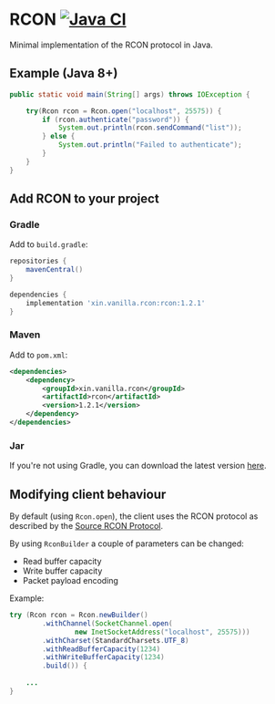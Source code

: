 # RCON [![Java CI](https://github.com/jobfeikens/rcon/actions/workflows/workflow.yml/badge.svg)](https://github.com/jobfeikens/rcon/actions/workflows/workflow.yml)

Minimal implementation of the RCON protocol in Java.

## Example (Java 8+)
```java
public static void main(String[] args) throws IOException {

    try(Rcon rcon = Rcon.open("localhost", 25575)) {
        if (rcon.authenticate("password")) {
            System.out.println(rcon.sendCommand("list"));
        } else {
            System.out.println("Failed to authenticate");
        }
    }
}
```

## Add RCON to your project

### Gradle
Add to `build.gradle`:
```gradle
repositories {
    mavenCentral()
}

dependencies {
    implementation 'xin.vanilla.rcon:rcon:1.2.1'
}
```

### Maven
Add to `pom.xml`:
```xml
<dependencies>
    <dependency>
        <groupId>xin.vanilla.rcon</groupId>
        <artifactId>rcon</artifactId>
        <version>1.2.1</version>
    </dependency>
</dependencies>
```

### Jar
If you're not using Gradle, you can download the latest version [here](https://github.com/jobfeikens/rcon/releases).


## Modifying client behaviour
By default (using `Rcon.open`), the client uses the RCON protocol as described by the [Source RCON Protocol](https://developer.valvesoftware.com/wiki/Source_RCON_Protocol).

By using `RconBuilder` a couple of parameters can be changed:
- Read buffer capacity
- Write buffer capacity
- Packet payload encoding

Example:
```java
try (Rcon rcon = Rcon.newBuilder()
        .withChannel(SocketChannel.open(
                new InetSocketAddress("localhost", 25575)))
        .withCharset(StandardCharsets.UTF_8)
        .withReadBufferCapacity(1234)
        .withWriteBufferCapacity(1234)
        .build()) {
    
    ...
}
```
